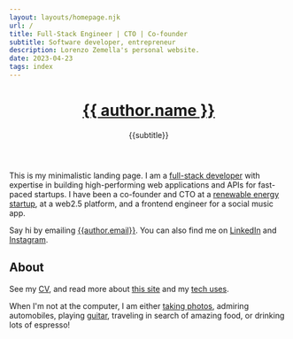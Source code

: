 ```yaml
---
layout: layouts/homepage.njk
url: /
title: Full-Stack Engineer | CTO | Co-founder
subtitle: Software developer, entrepreneur
description: Lorenzo Zemella's personal website.
date: 2023-04-23
tags: index
---
```


<header class="mb-2">

<h1><a href="/" class="text-inherit no-underline">{{ author.name }}</a></h1>

<p class="subtitle">{{subtitle}}</p>

</header>

<section>

This is my minimalistic landing page. I am a [full-stack developer](/profile/) with expertise in building high-performing web applications and APIs for fast-paced startups. I have been a co-founder and CTO at a [renewable energy startup]({{links.Novele}}), at a web2.5 platform, and a frontend engineer for a social music app.

Say hi by emailing [{{author.email}}](mailto:{{author.email}}). You can also find me on [LinkedIn]({{author.x.social.linkedin}}) and [Instagram]({{author.x.social.instagram}}).

</section>
<!-- <section>

## Posts

<ul class="pt-4">
{% for post in search.pages("type=post", "date=desc") %}
  <li>
      <a href="{{post.data.url}}">{{ post.data.title }}</a>
  </li>
{% endfor %}
</ul>

</section> -->

<section>

## About

See my [CV](/profile/), and read more about [this site](/about/) and my [tech uses](/uses/).

When I'm not at the computer, I am either [taking photos](/photography/), admiring automobiles, playing [guitar](/guitar/), traveling in search of amazing food, or drinking lots of espresso!

<!-- Some useful facts and [references](/references/). Hopefully they are also useful to you.  -->

</section>
